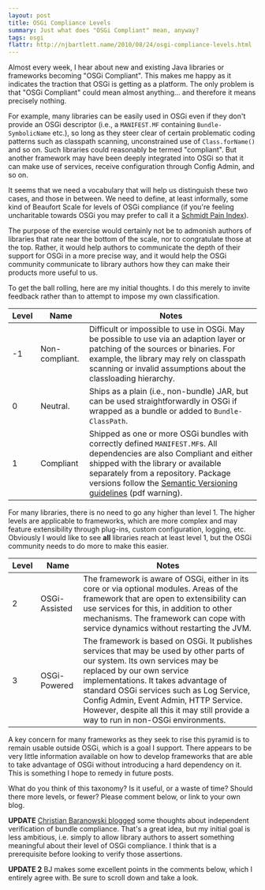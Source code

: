 ```yaml
---
layout: post
title: OSGi Compliance Levels
summary: Just what does "OSGi Compliant" mean, anyway?
tags: osgi
flattr: http://njbartlett.name/2010/08/24/osgi-compliance-levels.html
---
```


Almost every week, I hear about new and existing Java libraries or frameworks becoming "OSGi Compliant". This makes me happy as it indicates the traction that OSGi is getting as a platform. The only problem is that "OSGi Compliant" could mean almost anything... and therefore it means precisely nothing.

For example, many libraries can be easily used in OSGi even if they don't provide an OSGi descriptor (i.e., a `MANIFEST.MF` containing `Bundle-SymbolicName` etc.), so long as they steer clear of certain problematic coding patterns such as classpath scanning, unconstrained use of `Class.forName()` and so on. Such libraries could reasonably be termed "compliant". But another framework may have been deeply integrated into OSGi so that it can make use of services, receive configuration through Config Admin, and so on.

It seems that we need a vocabulary that will help us distinguish these two cases, and those in between. We need to define, at least informally, some kind of Beaufort Scale for levels of OSGi compliance (if you're feeling uncharitable towards OSGi you may prefer to call it a <a href="http://en.wikipedia.org/wiki/Schmidt_Sting_Pain_Index">Schmidt Pain Index</a>).

The purpose of the exercise would certainly not be to admonish authors of libraries that rate near the bottom of the scale, nor to congratulate those at the top. Rather, it would help authors to communicate the depth of their support for OSGi in a more precise way, and it would help the OSGi community communicate to library authors how they can make their products more useful to us.

To get the ball rolling, here are my initial thoughts. I do this merely to invite feedback rather than to attempt to impose my own classification.

| Level | Name           | Notes                                                                                                                                                                                                                                                                                                                                               |
|-------|----------------|-----------------------------------------------------------------------------------------------------------------------------------------------------------------------------------------------------------------------------------------------------------------------------------------------------------------------------------------------------|
| -1    | Non-compliant. | Difficult or impossible to use in OSGi. May be possible to use via an adaption layer or patching of the sources or binaries. For example, the library may rely on classpath scanning or invalid assumptions about the classloading hierarchy.                                                                                                       |
| 0     | Neutral.       | Ships as a plain (i.e., non-bundle) JAR, but can be used straightforwardly in OSGi if wrapped as a bundle or added to `Bundle-ClassPath`.                                                                                                                                                                                                           |
| 1     | Compliant      | Shipped as one or more OSGi bundles with correctly defined `MANIFEST.MF`s. All dependencies are also Compliant and either shipped with the library or available separately from a repository. Package versions follow the <a href="http://www.osgi.org/wiki/uploads/Links/SemanticVersioning.pdf">Semantic Versioning guidelines</a> (pdf warning). |

For many libraries, there is no need to go any higher than level 1. The higher levels are applicable to frameworks, which are more complex and may feature extensibility through plug-ins, custom configuration, logging, etc. Obviously I would like to see **all** libraries reach at least level 1, but the OSGi community needs to do more to make this easier.

| Level | Name          | Notes                                                                                                                                                                                                                                                                                                                                                                      |
|-------|---------------|----------------------------------------------------------------------------------------------------------------------------------------------------------------------------------------------------------------------------------------------------------------------------------------------------------------------------------------------------------------------------|
| 2     | OSGi-Assisted | The framework is aware of OSGi, either in its core or via optional modules. Areas of the framework that are open to extensibility can use services for this, in addition to other mechanisms. The framework can cope with service dynamics without restarting the JVM.                                                                                                     |
| 3     | OSGi-Powered  | The framework is based on OSGi. It publishes services that may be used by other parts of our system. Its own services may be replaced by our own service implementations. It takes advantage of standard OSGi services such as Log Service, Config Admin, Event Admin, HTTP Service. However, despite all this it may still provide a way to run in non-OSGi environments. |

A key concern for many frameworks as they seek to rise this pyramid is to remain usable outside OSGi, which is a goal I support. There appears to be very little information available on how to develop frameworks that are able to take advantage of OSGi without introducing a hard dependency on it. This is something I hope to remedy in future posts.

What do you think of this taxonomy? Is it useful, or a waste of time? Should there more levels, or fewer? Please comment below, or link to your own blog.

**UPDATE** <a href="http://tux2323.blogspot.com/2010/08/osgi-bundle-quality-or-bundle.html">Christian Baranowski blogged</a> some thoughts about independent verification of bundle compliance. That's a great idea, but my initial goal is less ambitious, i.e. simply to allow library authors to assert something meaningful about their level of OSGi compliance. I think that is a prerequisite before looking to verify those assertions.

**UPDATE 2** BJ makes some excellent points in the comments below, which I entirely agree with. Be sure to scroll down and take a look.
